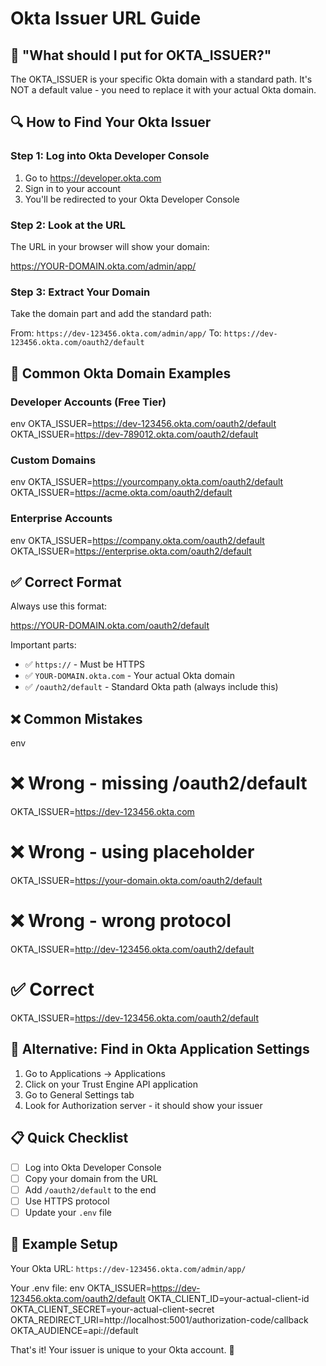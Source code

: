 # Okta Issuer URL Guide

## 🤔 "What should I put for OKTA_ISSUER?"

The OKTA_ISSUER is your specific Okta domain with a standard path. It's NOT a default value - you need to replace it with your actual Okta domain.

## 🔍 How to Find Your Okta Issuer

### Step 1: Log into Okta Developer Console
1. Go to https://developer.okta.com
2. Sign in to your account
3. You'll be redirected to your Okta Developer Console

### Step 2: Look at the URL
The URL in your browser will show your domain:

https://YOUR-DOMAIN.okta.com/admin/app/


### Step 3: Extract Your Domain
Take the domain part and add the standard path:

From: `https://dev-123456.okta.com/admin/app/`
To: `https://dev-123456.okta.com/oauth2/default`

## 📝 Common Okta Domain Examples

### Developer Accounts (Free Tier)
env
OKTA_ISSUER=https://dev-123456.okta.com/oauth2/default
OKTA_ISSUER=https://dev-789012.okta.com/oauth2/default


### Custom Domains
env
OKTA_ISSUER=https://yourcompany.okta.com/oauth2/default
OKTA_ISSUER=https://acme.okta.com/oauth2/default


### Enterprise Accounts
env
OKTA_ISSUER=https://company.okta.com/oauth2/default
OKTA_ISSUER=https://enterprise.okta.com/oauth2/default


## ✅ Correct Format

Always use this format:

https://YOUR-DOMAIN.okta.com/oauth2/default


Important parts:
- ✅ `https://` - Must be HTTPS
- ✅ `YOUR-DOMAIN.okta.com` - Your actual Okta domain
- ✅ `/oauth2/default` - Standard Okta path (always include this)

## ❌ Common Mistakes

env
# ❌ Wrong - missing /oauth2/default
OKTA_ISSUER=https://dev-123456.okta.com

# ❌ Wrong - using placeholder
OKTA_ISSUER=https://your-domain.okta.com/oauth2/default

# ❌ Wrong - wrong protocol
OKTA_ISSUER=http://dev-123456.okta.com/oauth2/default

# ✅ Correct
OKTA_ISSUER=https://dev-123456.okta.com/oauth2/default


## 🔧 Alternative: Find in Okta Application Settings

1. Go to Applications → Applications
2. Click on your Trust Engine API application
3. Go to General Settings tab
4. Look for Authorization server - it should show your issuer

## 📋 Quick Checklist

- [ ] Log into Okta Developer Console
- [ ] Copy your domain from the URL
- [ ] Add `/oauth2/default` to the end
- [ ] Use HTTPS protocol
- [ ] Update your `.env` file

## 🎯 Example Setup

Your Okta URL: `https://dev-123456.okta.com/admin/app/`

Your .env file:
env
OKTA_ISSUER=https://dev-123456.okta.com/oauth2/default
OKTA_CLIENT_ID=your-actual-client-id
OKTA_CLIENT_SECRET=your-actual-client-secret
OKTA_REDIRECT_URI=http://localhost:5001/authorization-code/callback
OKTA_AUDIENCE=api://default


That's it! Your issuer is unique to your Okta account. 🎉 